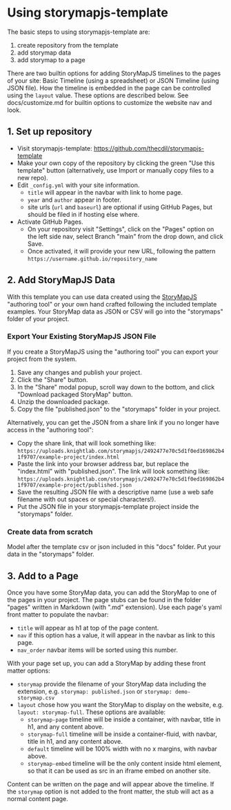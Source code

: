 # Using storymapjs-template

The basic steps to using storymapjs-template are: 

1. create repository from the template
2. add storymap data
3. add storymap to a page

There are two builtin options for adding StoryMapJS timelines to the pages of your site: Basic Timeline (using a spreadsheet) or JSON Timeline (using JSON file). 
How the timeline is embedded in the page can be controlled using the `layout` value.
These options are described below.
See docs/customize.md for builtin options to customize the website nav and look. 

## 1. Set up repository

- Visit storymapjs-template: <https://github.com/thecdil/storymapjs-template>
- Make your own copy of the repository by clicking the green "Use this template" button (alternatively, use Import or manually copy files to a new repo).
- Edit `_config.yml` with your site information.
    - `title` will appear in the navbar with link to home page.
    - `year` and `author` appear in footer.
    - site urls (`url` and `baseurl`) are optional if using GitHub Pages, but should be filed in if hosting else where.
- Activate GitHub Pages. 
    - On your repository visit "Settings", click on the "Pages" option on the left side nav, select Branch "main" from the drop down, and click Save. 
    - Once activated, it will provide your new URL, following the pattern `https://username.github.io/repository_name`

## 2. Add StoryMapJS Data

With this template you can use data created using the [StoryMapJS](https://storymap.knightlab.com/) "authoring tool" or your own hand crafted following the included template examples.
Your StoryMap data as JSON or CSV will go into the "storymaps" folder of your project.

### Export Your Existing StoryMapJS JSON File

If you create a StoryMapJS using the "authoring tool" you can export your project from the system.

1. Save any changes and publish your project. 
2. Click the "Share" button.
3. In the "Share" modal popup, scroll way down to the bottom, and click "Download packaged StoryMap" button. 
4. Unzip the downloaded package.
5. Copy the file "published.json" to the "storymaps" folder in your project.

Alternatively, you can get the JSON from a share link if you no longer have access in the "authoring tool":

- Copy the share link, that will look something like:
   `https://uploads.knightlab.com/storymapjs/2492477e70c5d1f0ed169862b41f9707/example-project/index.html`
- Paste the link into your browser address bar, but replace the "index.html" with "published.json". The link will look something like: 
   `https://uploads.knightlab.com/storymapjs/2492477e70c5d1f0ed169862b41f9707/example-project/published.json`
- Save the resulting JSON file with a descriptive name (use a web safe filename with out spaces or special characters!).
- Put the JSON file in your storymapjs-template project inside the "storymaps" folder.

### Create data from scratch 

Model after the template csv or json included in this "docs" folder. 
Put your data in the "storymaps" folder. 

## 3. Add to a Page

Once you have some StoryMap data, you can add the StoryMap to one of the pages in your project. 
The page stubs can be found in the folder "pages" written in Markdown (with ".md" extension). 
Use each page's yaml front matter to populate the navbar:

- `title` will appear as h1 at top of the page content.
- `nav` if this option has a value, it will appear in the navbar as link to this page.
- `nav_order` navbar items will be sorted using this number. 

With your page set up, you can add a StoryMap by adding these front matter options:

- `storymap` provide the filename of your StoryMap data including the extension, e.g. `storymap: published.json` or `storymap: demo-storymap.csv`
- `layout` chose how you want the StoryMap to display on the website, e.g. `layout: storymap-full`. These options are available:
    - `storymap-page` timeline will be inside a container, with navbar, title in h1, and any content above.
    - `storymap-full` timeline will be inside a container-fluid, with navbar, title in h1, and any content above.
    - `default` timeline will be 100% width with no x margins, with navbar above.
    - `storymap-embed` timeline will be the only content inside html element, so that it can be used as src in an iframe embed on another site.

Content can be written on the page and will appear above the timeline. 
If the `storymap` option is not added to the front matter, the stub will act as a normal content page.
